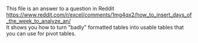 This file is an answer to a question in Reddit  
https://www.reddit.com/r/excel/comments/1mg4qx2/how_to_insert_days_of_the_week_to_analyze_an/  
It shows you how to turn "badly" formatted tables into usable tables that you can use for pivot tables.
